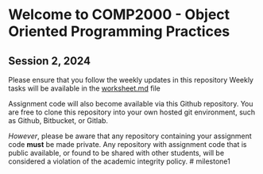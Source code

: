 # Welcome to COMP2000 - Object Oriented Programming Practices
## Session 2, 2024

Please ensure that you follow the weekly updates in this repository
Weekly tasks will be available in the [worksheet.md](worksheet.md) file

Assignment code will also become available via this Github repository. You are free to clone this repository into your own hosted git environment, such as Github, Bitbucket, or Gitlab.

*However*, please be aware that any repository containing your assignment code **must** be made private. Any repository with assignment code that is public available, or found to be shared with other students, will be considered a violation of the academic integrity policy.
#   m i l e s t o n e 1  
 